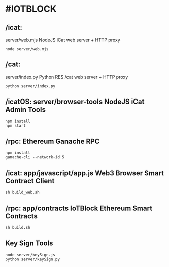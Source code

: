 #IOTBLOCK
=============

/icat: 		
--------
server/web.mjs NodeJS iCat web server + HTTP proxy 

	node server/web.mjs

/cat: 
--------
server/index.py Python RES /cat web server + HTTP proxy
	
	python server/index.py

/icatOS: server/browser-tools NodeJS iCat Admin Tools
--------

	npm install
	npm start

/rpc: Ethereum Ganache RPC
--------
	
	npm install
	ganache-cli --network-id 5

/icat: app/javascript/app.js Web3 Browser Smart Contract Client
--------
	
	sh build_web.sh

/rpc: app/contracts IoTBlock Ethereum Smart Contracts
--------
	
	sh build.sh

Key Sign Tools
--------
	
	node server/keySign.js 
	python server/keySign.py

